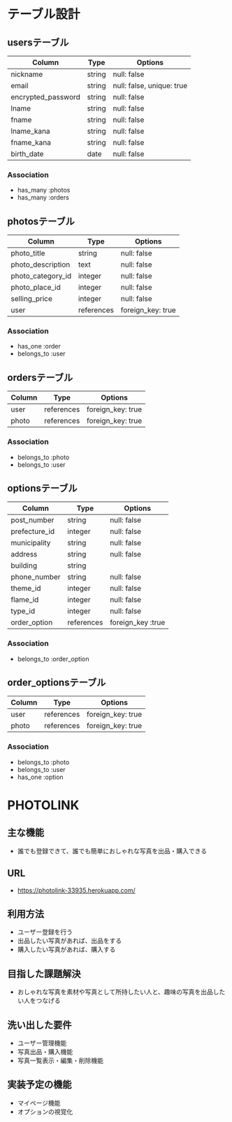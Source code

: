 # テーブル設計

## usersテーブル

| Column                     | Type    | Options                   |
| -------------------------- | ------- | ------------------------- |
| nickname                   | string  | null: false               |
| email                      | string  | null: false, unique: true |
| encrypted_password         | string  | null: false               |
| lname                      | string  | null: false               |
| fname                      | string  | null: false               |
| lname_kana                 | string  | null: false               |
| fname_kana                 | string  | null: false               |
| birth_date                 | date    | null: false               |


### Association

- has_many :photos
- has_many :orders

## photosテーブル

| Column                    | Type        | Options           |
| ------------------------- | ----------- | ----------------- |
| photo_title               | string      | null: false       |
| photo_description         | text        | null: false       |
| photo_category_id         | integer     | null: false       |
| photo_place_id            | integer     | null: false       |
| selling_price             | integer     | null: false       |
| user                      | references  | foreign_key: true |

### Association

- has_one :order
- belongs_to :user

## ordersテーブル

| Column                | Type       | Options           |
| --------------------- | ---------- | ----------------- |
| user                  | references | foreign_key: true |
| photo                 | references | foreign_key: true |

### Association

- belongs_to :photo
- belongs_to :user

## optionsテーブル

| Column                   | Type        | Options           |
| ------------------------ | ----------- | ----------------- |
| post_number              | string      | null: false       |
| prefecture_id            | integer     | null: false       |
| municipality             | string      | null: false       |
| address                  | string      | null: false       |
| building                 | string      |                   |
| phone_number             | string      | null: false       |
| theme_id                 | integer     | null: false       |
| flame_id                 | integer     | null: false       |
| type_id                  | integer     | null: false       |
| order_option             | references  | foreign_key :true |

### Association
- belongs_to :order_option

## order_optionsテーブル

| Column                   | Type        | Options           |
| ------------------------ | ----------- | ----------------- |
| user                     | references  | foreign_key: true |
| photo                    | references  | foreign_key: true |

### Association
- belongs_to :photo
- belongs_to :user
- has_one :option

# PHOTOLINK

## 主な機能
- 誰でも登録できて、誰でも簡単におしゃれな写真を出品・購入できる

## URL
- https://photolink-33935.herokuapp.com/

## 利用方法
- ユーザー登録を行う
- 出品したい写真があれば、出品をする
- 購入したい写真があれば、購入する

## 目指した課題解決
- おしゃれな写真を素材や写真として所持したい人と、趣味の写真を出品したい人をつなげる

## 洗い出した要件
- ユーザー管理機能
- 写真出品・購入機能
- 写真一覧表示・編集・削除機能

## 実装予定の機能
- マイページ機能
- オプションの視覚化
